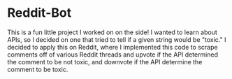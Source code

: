 # Reddit-Bot
This is a fun little project I worked on on the side! I wanted to learn about APIs, so I decided on one that tried to tell if a given string would be "toxic." I decided to apply this on Reddit, where I implemented this code to scrape comments off of various Reddit threads and upvote if the API determined the comment to be not toxic, and downvote if the API determine the comment to be toxic.
